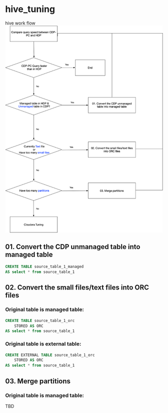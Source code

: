 # hive_tuning

hive work flow
![Hive work flow](workflow/DataETL.png)


## 01. Convert the CDP unmanaged table into managed table

```sql
CREATE TABLE source_table_1_managed
AS select * from source_table_1 
```



## 02. Convert the small files/text files into ORC files

### Original table is managed table:

```sql
CREATE TABLE source_table_1_orc
    STORED AS ORC
AS select * from source_table_1 
```

### Original table is external table:

```sql
CREATE EXTERNAL TABLE source_table_1_orc
    STORED AS ORC
AS select * from source_table_1 
```

## 03. Merge partitions

### Original table is managed table:

TBD



